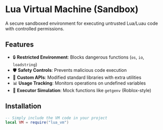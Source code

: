 # Lua Virtual Machine (Sandbox)

A secure sandboxed environment for executing untrusted Lua/Luau code with controlled permissions.

## Features

- 🔒 **Restricted Environment**: Blocks dangerous functions (`os`, `io`, `loadstring`)
- 🛡️ **Safety Controls**: Prevents malicious code execution
- 🔧 **Custom APIs**: Modified standard libraries with extra utilities
- 📊 **Usage Tracking**: Monitors operations on undefined variables
- 🧪 **Executor Simulation**: Mock functions like `getgenv` (Roblox-style)

## Installation

```lua
-- Simply include the VM code in your project
local VM = require("lua_vm")
